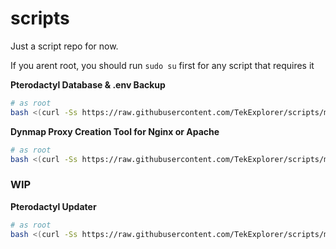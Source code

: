 # scripts
Just a script repo for now.

If you arent root, you should run `sudo su` first for any script that requires it

**Pterodactyl Database & .env Backup**
```bash
# as root
bash <(curl -Ss https://raw.githubusercontent.com/TekExplorer/scripts/main/ptero/backup_panel.sh) <optional-backup-location>
```
**Dynmap Proxy Creation Tool for Nginx or Apache**
```bash
# as root
bash <(curl -Ss https://raw.githubusercontent.com/TekExplorer/scripts/main/ptero/create_dynmap_proxy.sh)
```

### WIP

**Pterodactyl Updater**
```bash
# as root
bash <(curl -Ss https://raw.githubusercontent.com/TekExplorer/scripts/main/ptero/update_ptero.sh)
```
